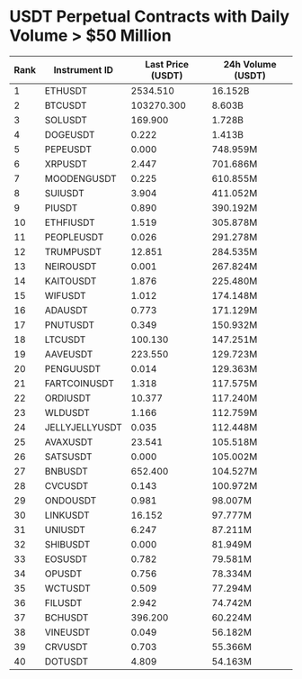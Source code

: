 # USDT Perpetual Contracts with Daily Volume > $50 Million

| Rank | Instrument ID | Last Price (USDT) | 24h Volume (USDT) |
|------|---------------|-------------------|-------------------|
| 1 | ETHUSDT | 2534.510 | 16.152B |
| 2 | BTCUSDT | 103270.300 | 8.603B |
| 3 | SOLUSDT | 169.900 | 1.728B |
| 4 | DOGEUSDT | 0.222 | 1.413B |
| 5 | PEPEUSDT | 0.000 | 748.959M |
| 6 | XRPUSDT | 2.447 | 701.686M |
| 7 | MOODENGUSDT | 0.225 | 610.855M |
| 8 | SUIUSDT | 3.904 | 411.052M |
| 9 | PIUSDT | 0.890 | 390.192M |
| 10 | ETHFIUSDT | 1.519 | 305.878M |
| 11 | PEOPLEUSDT | 0.026 | 291.278M |
| 12 | TRUMPUSDT | 12.851 | 284.535M |
| 13 | NEIROUSDT | 0.001 | 267.824M |
| 14 | KAITOUSDT | 1.876 | 225.480M |
| 15 | WIFUSDT | 1.012 | 174.148M |
| 16 | ADAUSDT | 0.773 | 171.129M |
| 17 | PNUTUSDT | 0.349 | 150.932M |
| 18 | LTCUSDT | 100.130 | 147.251M |
| 19 | AAVEUSDT | 223.550 | 129.723M |
| 20 | PENGUUSDT | 0.014 | 129.363M |
| 21 | FARTCOINUSDT | 1.318 | 117.575M |
| 22 | ORDIUSDT | 10.377 | 117.240M |
| 23 | WLDUSDT | 1.166 | 112.759M |
| 24 | JELLYJELLYUSDT | 0.035 | 112.448M |
| 25 | AVAXUSDT | 23.541 | 105.518M |
| 26 | SATSUSDT | 0.000 | 105.002M |
| 27 | BNBUSDT | 652.400 | 104.527M |
| 28 | CVCUSDT | 0.143 | 100.972M |
| 29 | ONDOUSDT | 0.981 | 98.007M |
| 30 | LINKUSDT | 16.152 | 97.777M |
| 31 | UNIUSDT | 6.247 | 87.211M |
| 32 | SHIBUSDT | 0.000 | 81.949M |
| 33 | EOSUSDT | 0.782 | 79.581M |
| 34 | OPUSDT | 0.756 | 78.334M |
| 35 | WCTUSDT | 0.509 | 77.294M |
| 36 | FILUSDT | 2.942 | 74.742M |
| 37 | BCHUSDT | 396.200 | 60.224M |
| 38 | VINEUSDT | 0.049 | 56.182M |
| 39 | CRVUSDT | 0.703 | 55.366M |
| 40 | DOTUSDT | 4.809 | 54.163M |

